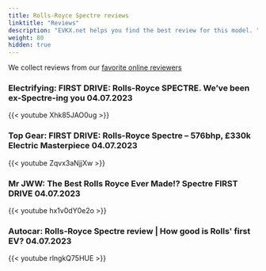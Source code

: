 ```yaml
---
title: Rolls-Royce Spectre reviews
linktitle: "Reviews"
description: "EVKX.net helps you find the best review for this model. "
weight: 80
hidden: true
---
```

We collect reviews from our [favorite online reviewers](/guides/evreviewers/)

### Electrifying: FIRST DRIVE: Rolls-Royce SPECTRE. We’ve been ex-Spectre-ing you 04.07.2023

{{< youtube Xhk85JAO0ug >}}

### Top Gear: FIRST DRIVE: Rolls-Royce Spectre – 576bhp, £330k Electric Masterpiece 04.07.2023

{{< youtube Zqvx3aNjjXw >}}

### Mr JWW: The Best Rolls Royce Ever Made!? Spectre FIRST DRIVE 04.07.2023

{{< youtube hx1v0dY0e2o >}}

### Autocar: Rolls-Royce Spectre review | How good is Rolls' first EV?  04.07.2023

{{< youtube rlngkQ75HUE >}}

